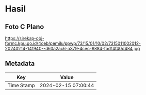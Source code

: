 # Hasil

## Foto C Plano

https://sirekap-obj-formc.kpu.go.id/4ceb/pemilu/ppwp/73/15/01/10/02/7315011002012-20240214-141940--d60a2ac6-a379-4cec-8884-fad14f40d484.jpg


## Metadata

| Key        | Value               |
| ---------- | ------------------- |
| Time Stamp | 2024-02-15 07:00:44 |



